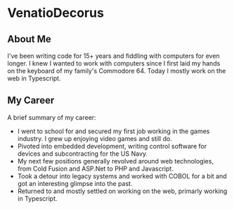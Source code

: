 # VenatioDecorus

## About Me

I've been writing code for 15+ years and fiddling with computers for even longer. I knew I wanted to work with computers since I first laid my hands on the keyboard of my family's Commodore 64. Today I mostly work on the web in Typescript.

## My Career

A brief summary of my career:

- I went to school for and secured my first job working in the games industry. I grew up enjoying video games and still do.
- Pivoted into embedded development, writing control software for devices and subcontracting for the US Navy.
- My next few positions generally revolved around web technologies, from Cold Fusion and ASP.Net to PHP and Javascript.
- Took a detour into legacy systems and worked with COBOL for a bit and got an interesting glimpse into the past.
- Returned to and mostly settled on working on the web, primarly working in Typescript.

<!--
**venatiodecorus/venatiodecorus** is a ✨ _special_ ✨ repository because its `README.md` (this file) appears on your GitHub profile.

Here are some ideas to get you started:

- 🔭 I’m currently working on ...
- 🌱 I’m currently learning ...
- 👯 I’m looking to collaborate on ...
- 🤔 I’m looking for help with ...
- 💬 Ask me about ...
- 📫 How to reach me: ...
- 😄 Pronouns: ...
- ⚡ Fun fact: ...
-->
